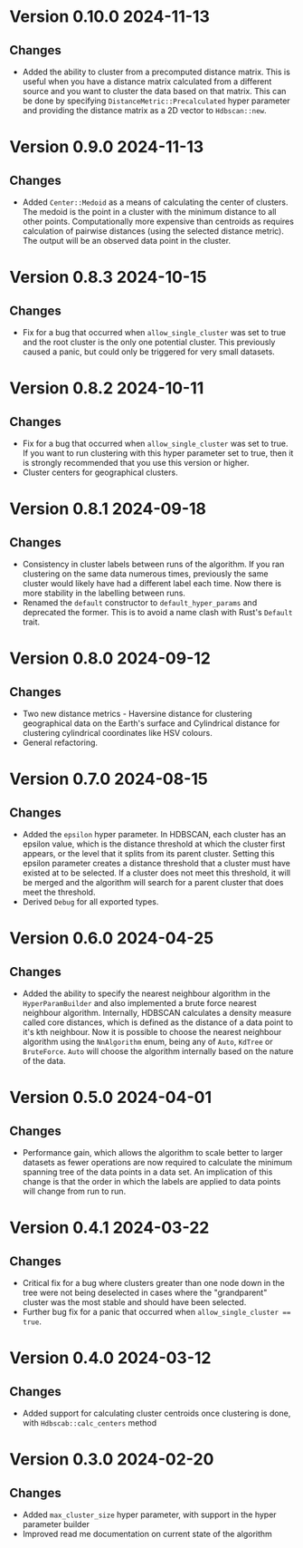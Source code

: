 # Version 0.10.0 2024-11-13
## Changes
- Added the ability to cluster from a precomputed distance matrix. This is useful when you have a distance matrix 
  calculated from a different source and you want to cluster the data based on that matrix. This can be done by 
  specifying `DistanceMetric::Precalculated` hyper parameter and providing the distance matrix as a 2D vector to 
  `Hdbscan::new`.

# Version 0.9.0 2024-11-13
## Changes
- Added `Center::Medoid` as a means of calculating the center of clusters. The medoid is the point in a cluster with 
  the minimum distance to all other points. Computationally more expensive than centroids as requires calculation of
  pairwise distances (using the selected distance metric). The output will be an observed data point in the cluster.
 
# Version 0.8.3 2024-10-15
## Changes
- Fix for a bug that occurred when `allow_single_cluster` was set to true and the root cluster is the only one
  potential cluster. This previously caused a panic, but could only be triggered for very small datasets. 
 
# Version 0.8.2 2024-10-11
## Changes
- Fix for a bug that occurred when `allow_single_cluster` was set to true. If you want to run clustering with 
  this hyper parameter set to true, then it is strongly recommended that you use this version or higher.
- Cluster centers for geographical clusters.

# Version 0.8.1 2024-09-18
## Changes
- Consistency in cluster labels between runs of the algorithm. If you ran clustering on the same data numerous times,
  previously the same cluster would likely have had a different label each time. Now there is more stability in the 
  labelling between runs.
- Renamed the `default` constructor to `default_hyper_params` and deprecated the former. This is to avoid a name clash
  with Rust's `Default` trait.

# Version 0.8.0 2024-09-12
## Changes
- Two new distance metrics - Haversine distance for clustering geographical data on the Earth's surface and Cylindrical
  distance for clustering cylindrical coordinates like HSV colours.
- General refactoring.

# Version 0.7.0 2024-08-15
## Changes
- Added the `epsilon` hyper parameter.  In HDBSCAN, each cluster has an epsilon value, which is the distance threshold 
  at which the cluster first appears, or the level that it splits from its parent cluster. Setting this epsilon 
  parameter creates a distance threshold that a cluster must have existed at to be selected. If a cluster does not meet 
  this threshold, it will be merged and the algorithm will search for a parent cluster that does meet the threshold.
- Derived `Debug` for all exported types. 

# Version 0.6.0 2024-04-25
## Changes
- Added the ability to specify the nearest neighbour algorithm in the `HyperParamBuilder` and also implemented a brute
  force nearest neighbour algorithm. Internally, HDBSCAN calculates a density measure called core distances, 
  which is defined as the distance of a data point to it's kth neighbour. Now it is possible to choose the nearest 
  neighbour algorithm using the `NnAlgorithm` enum, being any of `Auto`, `KdTree` or `BruteForce`. `Auto` will choose 
  the algorithm internally based on the nature of the data.

# Version 0.5.0 2024-04-01
## Changes
- Performance gain, which allows the algorithm to scale better to larger datasets as fewer operations are now 
  required to calculate the minimum spanning tree of the data points in a data set. An implication of this change
  is that the order in which the labels are applied to data points will change from run to run.

# Version 0.4.1 2024-03-22
## Changes
- Critical fix for a bug where clusters greater than one node down in the tree were not being deselected in 
  cases where the "grandparent" cluster was the most stable and should have been selected.
- Further bug fix for a panic that occurred when `allow_single_cluster == true`.

# Version 0.4.0 2024-03-12
## Changes
- Added support for calculating cluster centroids once clustering is done, with `Hdbscab::calc_centers` method

# Version 0.3.0 2024-02-20
## Changes
 - Added `max_cluster_size` hyper parameter, with support in the hyper parameter builder 
 - Improved read me documentation on current state of the algorithm